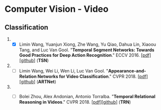 # Computer Vision - Video

## Classification
1. - [x] Limin Wang, Yuanjun Xiong, Zhe Wang, Yu Qiao, Dahua Lin, Xiaoou Tang, and Luc Van Gool. "**Temporal Segment Networks: Towards Good Practices for Deep Action Recognition**." ECCV 2016. [[pdf]](https://arxiv.org/abs/1608.00859)[[github]](https://github.com/yjxiong/temporal-segment-networks) (**TSN**)

1. - [ ] Limin Wang, Wei Li, Wen Li, Luc Van Gool. "**Appearance-and-Relation Networks for Video Classification**." CVPR 2018. [[pdf]](https://arxiv.org/abs/1711.09125)[[github]](https://github.com/wanglimin/ARTNet) (**ARTNet**)

1. - [ ] Bolei Zhou, Alex Andonian, Antonio Torralba. "**Temporal Relational Reasoning in Videos**." CVPR 2018. [[pdf]](https://arxiv.org/abs/1711.08496v1)[[github]](https://github.com/metalbubble/TRN-pytorch) (**TRN**)

